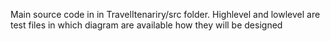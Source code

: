 Main source code in in TravelItenariry/src folder.
Highlevel and lowlevel are test files in which diagram are available how they will be designed
